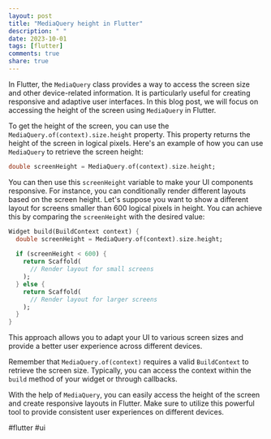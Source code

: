 ```yaml
---
layout: post
title: "MediaQuery height in Flutter"
description: " "
date: 2023-10-01
tags: [flutter]
comments: true
share: true
---
```


In Flutter, the `MediaQuery` class provides a way to access the screen size and other device-related information. It is particularly useful for creating responsive and adaptive user interfaces. In this blog post, we will focus on accessing the height of the screen using `MediaQuery` in Flutter.

To get the height of the screen, you can use the `MediaQuery.of(context).size.height` property. This property returns the height of the screen in logical pixels. Here's an example of how you can use `MediaQuery` to retrieve the screen height:

```dart
double screenHeight = MediaQuery.of(context).size.height;
```

You can then use this `screenHeight` variable to make your UI components responsive. For instance, you can conditionally render different layouts based on the screen height. Let's suppose you want to show a different layout for screens smaller than 600 logical pixels in height. You can achieve this by comparing the `screenHeight` with the desired value:

```dart
Widget build(BuildContext context) {
  double screenHeight = MediaQuery.of(context).size.height;
  
  if (screenHeight < 600) {
    return Scaffold(
      // Render layout for small screens
    );
  } else {
    return Scaffold(
      // Render layout for larger screens
    );
  }
}
```

This approach allows you to adapt your UI to various screen sizes and provide a better user experience across different devices.

Remember that `MediaQuery.of(context)` requires a valid `BuildContext` to retrieve the screen size. Typically, you can access the context within the `build` method of your widget or through callbacks.

With the help of `MediaQuery`, you can easily access the height of the screen and create responsive layouts in Flutter. Make sure to utilize this powerful tool to provide consistent user experiences on different devices.

#flutter #ui
